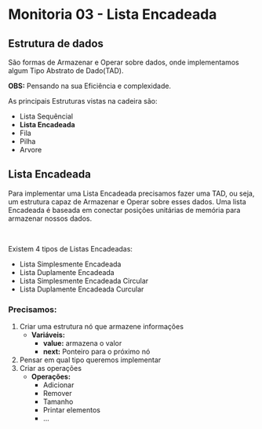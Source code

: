 # Monitoria 03 - Lista Encadeada


## Estrutura de dados
São formas de Armazenar e Operar sobre dados, onde implementamos algum Tipo Abstrato de Dado(TAD).


**OBS:** Pensando na sua Eficiência e complexidade.

As principais Estruturas vistas na cadeira são:
* Lista Sequêncial
* **Lista Encadeada** 
* Fila
* Pilha
* Arvore

## Lista Encadeada
Para implementar uma Lista Encadeada precisamos fazer uma TAD, ou seja, um estrutura capaz de Armazenar e Operar sobre esses dados. Uma lista Encadeada é baseada em conectar posições unitárias de memória para armazenar nossos dados.

<br>

Existem 4 tipos de Listas Encadeadas:
* Lista Simplesmente Encadeada
* Lista Duplamente Encadeada
* Lista Simplesmente Encadeada Circular
* Lista Duplamente Encadeada Curcular


### Precisamos:
1. Criar uma estrutura nó que armazene informações
    * **Variáveis:**
        * **value:** armazena o valor
        * **next:** Ponteiro para o próximo nó
2. Pensar em qual tipo queremos implementar
3. Criar as operações 
    * **Operações:**
        * Adicionar
        * Remover
        * Tamanho
        * Printar elementos       
        * ...